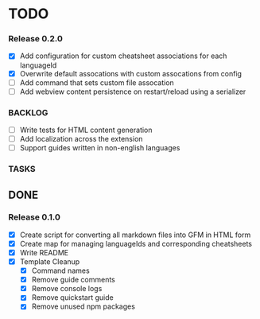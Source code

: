 # TODO

### Release 0.2.0

- [x] Add configuration for custom cheatsheet associations for each languageId
- [x] Overwrite default assocations with custom assocations from config
- [ ] Add command that sets custom file assocation
- [ ] Add webview content persistence on restart/reload using a serializer

### BACKLOG

- [ ] Write tests for HTML content generation
- [ ] Add localization across the extension
- [ ] Support guides written in non-english languages

### TASKS

## DONE

### Release 0.1.0

- [x] Create script for converting all markdown files into GFM in HTML form
- [x] Create map for managing languageIds and corresponding cheatsheets
- [x] Write README
- [x] Template Cleanup
  - [x] Command names
  - [x] Remove guide comments
  - [x] Remove console logs
  - [x] Remove quickstart guide
  - [x] Remove unused npm packages

